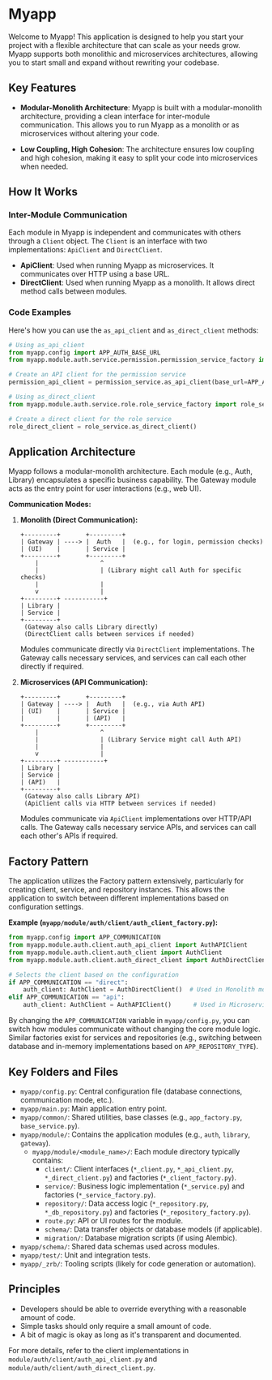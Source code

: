 # Myapp

Welcome to Myapp! This application is designed to help you start your project with a flexible architecture that can scale as your needs grow. Myapp supports both monolithic and microservices architectures, allowing you to start small and expand without rewriting your codebase.

## Key Features

- **Modular-Monolith Architecture**: Myapp is built with a modular-monolith architecture, providing a clean interface for inter-module communication. This allows you to run Myapp as a monolith or as microservices without altering your code.

- **Low Coupling, High Cohesion**: The architecture ensures low coupling and high cohesion, making it easy to split your code into microservices when needed.

## How It Works

### Inter-Module Communication

Each module in Myapp is independent and communicates with others through a `Client` object. The `Client` is an interface with two implementations: `ApiClient` and `DirectClient`.

- **ApiClient**: Used when running Myapp as microservices. It communicates over HTTP using a base URL.
- **DirectClient**: Used when running Myapp as a monolith. It allows direct method calls between modules.

### Code Examples

Here's how you can use the `as_api_client` and `as_direct_client` methods:

```python
# Using as_api_client
from myapp.config import APP_AUTH_BASE_URL
from myapp.module.auth.service.permission.permission_service_factory import permission_service

# Create an API client for the permission service
permission_api_client = permission_service.as_api_client(base_url=APP_AUTH_BASE_URL)

# Using as_direct_client
from myapp.module.auth.service.role.role_service_factory import role_service

# Create a direct client for the role service
role_direct_client = role_service.as_direct_client()
```
## Application Architecture

Myapp follows a modular-monolith architecture. Each module (e.g., Auth, Library) encapsulates a specific business capability. The Gateway module acts as the entry point for user interactions (e.g., web UI).

**Communication Modes:**

1.  **Monolith (Direct Communication):**
    ```
    +---------+       +---------+
    | Gateway | ----> |  Auth   |  (e.g., for login, permission checks)
    | (UI)    |       | Service |
    +---------+       +---------+
        |                 ^
        |                 | (Library might call Auth for specific checks)
        |                 |
        v                 |
    +---------+ -----------+
    | Library |
    | Service |
    +---------+
     (Gateway also calls Library directly)
     (DirectClient calls between services if needed)
    ```
    Modules communicate directly via `DirectClient` implementations. The Gateway calls necessary services, and services can call each other directly if required.

2.  **Microservices (API Communication):**
    ```
    +---------+       +---------+
    | Gateway | ----> |  Auth   |  (e.g., via Auth API)
    | (UI)    |       | Service |
    |         |       | (API)   |
    +---------+       +---------+
        |                 ^
        |                 | (Library Service might call Auth API)
        |                 |
        v                 |
    +---------+ -----------+
    | Library |
    | Service |
    | (API)   |
    +---------+
     (Gateway also calls Library API)
     (ApiClient calls via HTTP between services if needed)
    ```
    Modules communicate via `ApiClient` implementations over HTTP/API calls. The Gateway calls necessary service APIs, and services can call each other's APIs if required.

## Factory Pattern

The application utilizes the Factory pattern extensively, particularly for creating client, service, and repository instances. This allows the application to switch between different implementations based on configuration settings.

**Example (`myapp/module/auth/client/auth_client_factory.py`):**

```python
from myapp.config import APP_COMMUNICATION
from myapp.module.auth.client.auth_api_client import AuthAPIClient
from myapp.module.auth.client.auth_client import AuthClient
from myapp.module.auth.client.auth_direct_client import AuthDirectClient

# Selects the client based on the configuration
if APP_COMMUNICATION == "direct":
    auth_client: AuthClient = AuthDirectClient()  # Used in Monolith mode
elif APP_COMMUNICATION == "api":
    auth_client: AuthClient = AuthAPIClient()      # Used in Microservices mode
```

By changing the `APP_COMMUNICATION` variable in `myapp/config.py`, you can switch how modules communicate without changing the core module logic. Similar factories exist for services and repositories (e.g., switching between database and in-memory implementations based on `APP_REPOSITORY_TYPE`).

## Key Folders and Files

-   `myapp/config.py`: Central configuration file (database connections, communication mode, etc.).
-   `myapp/main.py`: Main application entry point.
-   `myapp/common/`: Shared utilities, base classes (e.g., `app_factory.py`, `base_service.py`).
-   `myapp/module/`: Contains the application modules (e.g., `auth`, `library`, `gateway`).
    -   `myapp/module/<module_name>/`: Each module directory typically contains:
        -   `client/`: Client interfaces (`*_client.py`, `*_api_client.py`, `*_direct_client.py`) and factories (`*_client_factory.py`).
        -   `service/`: Business logic implementation (`*_service.py`) and factories (`*_service_factory.py`).
        -   `repository/`: Data access logic (`*_repository.py`, `*_db_repository.py`) and factories (`*_repository_factory.py`).
        -   `route.py`: API or UI routes for the module.
        -   `schema/`: Data transfer objects or database models (if applicable).
        -   `migration/`: Database migration scripts (if using Alembic).
-   `myapp/schema/`: Shared data schemas used across modules.
-   `myapp/test/`: Unit and integration tests.
-   `myapp/_zrb/`: Tooling scripts (likely for code generation or automation).


## Principles

- Developers should be able to override everything with a reasonable amount of code.
- Simple tasks should only require a small amount of code.
- A bit of magic is okay as long as it's transparent and documented.

For more details, refer to the client implementations in `module/auth/client/auth_api_client.py` and `module/auth/client/auth_direct_client.py`.